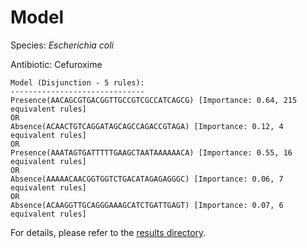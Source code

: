 
# Model

Species: *Escherichia coli*

Antibiotic: Cefuroxime

```
Model (Disjunction - 5 rules):
------------------------------
Presence(AACAGCGTGACGGTTGCCGTCGCCATCAGCG) [Importance: 0.64, 215 equivalent rules]
OR
Absence(ACAACTGTCAGGATAGCAGCCAGACCGTAGA) [Importance: 0.12, 4 equivalent rules]
OR
Presence(AAATAGTGATTTTTGAAGCTAATAAAAAACA) [Importance: 0.55, 16 equivalent rules]
OR
Absence(AAAAACAACGGTGGTCTGACATAGAGAGGGC) [Importance: 0.06, 7 equivalent rules]
OR
Absence(ACAAGGTTGCAGGGAAAGCATCTGATTGAGT) [Importance: 0.07, 6 equivalent rules]

```

For details, please refer to the [results directory](../../../../../results/scm_b/escherichia%20coli/cefuroxime/repeat_1/).

